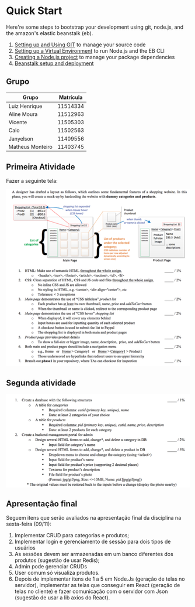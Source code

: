Quick Start
============

Here're some steps to bootstrap your development using git, node.js, and the amazon's elastic beanstalk (eb).
 1. [Setting up and Using GIT](./SETUP-GIT.md) to manage your source code
 2. [Setting up a Virtual Environment](./SETUP-DEVENV.md) to run Node.js and the EB CLI
 3. [Creating a Node.js project](./SETUP-DEVJS.md) to manage your package dependencies
 4. [Beanstalk setup and deployment](./SETUP-EB.md)


Grupo
--------


Grupo | Matrícula
--------- | ------
Luiz Henrique  | 11514334
Aline Moura  | 11512963
Vicente  | 11505303 
Caio  | 11502563
Janyelson | 11409556
Matheus Monteiro | 11403745


Primeira Atividade
-----------
Fazer a seguinte tela:

![](images/Tarefa2.png)



Segunda atividade
---------

![](images/descricao_atividade2.png)


Apresentação final
----------

Seguem itens que serão avaliados na apresentação final da disciplina na sexta-feira (09/11):

1. Implementar CRUD para categorias e produtos;
2. Implementar login e gerenciamento de sessão para dois tipos de usuários
3. As sessões devem ser armazenadas em um banco diferentes dos produtos (sugestão de usar Redis);
4. Admin pode gerenciar CRUDs
5. User comum só visualiza produtos.
6. Depois de implementar itens de  1 a 5 em Node.Js (geração de telas no servidor), implementar as telas que conseguir em React (geração de telas no cliente) e fazer comunicação com o servidor com Json (sugestão de usar a lib axios do React).